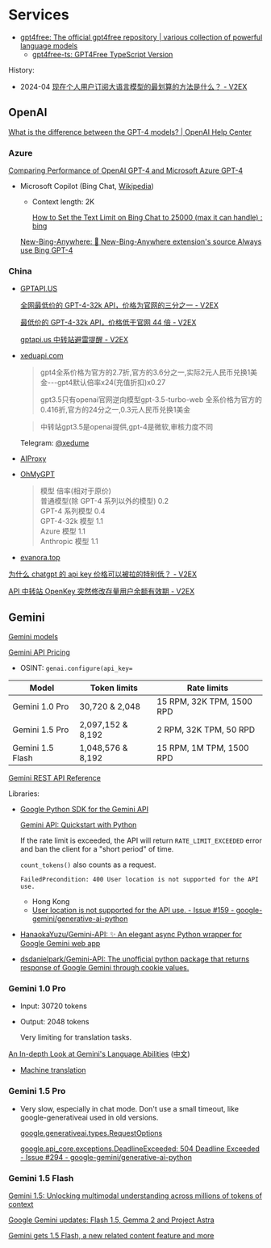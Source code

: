 # Services
- [gpt4free: The official gpt4free repository | various collection of powerful language models](https://github.com/xtekky/gpt4free)
  - [gpt4free-ts: GPT4Free TypeScript Version](https://github.com/xiangsx/gpt4free-ts)

History:
- 2024-04 [现在个人用户订阅大语言模型的最划算的方法是什么？ - V2EX](https://www.v2ex.com/t/1036778)

## OpenAI
[What is the difference between the GPT-4 models? | OpenAI Help Center](https://help.openai.com/en/articles/7127966-what-is-the-difference-between-the-gpt-4-models)

### Azure
[Comparing Performance of OpenAI GPT-4 and Microsoft Azure GPT-4](https://www.mcplusa.com/comparing-performance-of-openai-gpt-4-and-microsoft-azure-gpt-4/)

- Microsoft Copilot (Bing Chat, [Wikipedia](https://en.wikipedia.org/wiki/Microsoft_Copilot))
  - Context length: 2K

    [How to Set the Text Limit on Bing Chat to 25000 (max it can handle) : bing](https://www.reddit.com/r/bing/comments/12ph7le/how_to_set_the_text_limit_on_bing_chat_to_25000/)
  
  [New-Bing-Anywhere: 💬 New-Bing-Anywhere extension's source Always use Bing GPT-4](https://github.com/ha0z1/New-Bing-Anywhere)

### China
- [GPTAPI.US](https://www.gptapi.us/register?aff=FntG)

  [全网最低价的 GPT-4-32k API，价格为官网的三分之一 - V2EX](https://v2ex.com/t/987214)

  [最低价的 GPT-4-32k API，价格低于官网 44 倍 - V2EX](https://www.v2ex.com/t/995825)

  [gptapi.us 中转站避雷提醒 - V2EX](https://www.v2ex.com/t/1027837)

- [xeduapi.com](https://xeduapi.com/register?aff=muPd)

  > gpt4全系价格为官方的2.7折,官方的3.6分之一,实际2元人民币兑换1美金---gpt4默认倍率x24(充值折扣)x0.27
  > 
  > gpt3.5只有openai官网逆向模型gpt-3.5-turbo-web 全系价格为官方的0.416折,官方的24分之一,0.3元人民币兑换1美金

  > 中转站gpt3.5是openai提供,gpt-4是微软,审核力度不同

  Telegram: [@xedume](https://t.me/xedume)

- [AIProxy](https://aiproxy.io/)

- [OhMyGPT](https://x.dogenet.win/)

  > 模型 倍率(相对于原价)  
  > 普通模型(除 GPT-4 系列以外的模型) 0.2  
  > GPT-4 系列模型 0.4  
  > GPT-4-32k 模型 1.1  
  > Azure 模型 1.1  
  > Anthropic 模型 1.1

- [evanora.top](https://oneai.evanora.top/)

[为什么 chatgpt 的 api key 价格可以被拉的特别低？ - V2EX](https://www.v2ex.com/t/995306#reply4)

[API 中转站 OpenKey 突然修改存量用户余额有效期 - V2EX](https://global.v2ex.com/t/1032122)

## Gemini
[Gemini models](https://ai.google.dev/models/gemini)

[Gemini API Pricing](https://ai.google.dev/pricing)
- OSINT: `genai.configure(api_key=`

Model | Token limits | Rate limits
--- | --- | ---
Gemini 1.0 Pro | 30,720 & 2,048 | 15 RPM, 32K TPM, 1500 RPD
Gemini 1.5 Pro | 2,097,152 & 8,192 | 2 RPM, 32K TPM, 50 RPD
Gemini 1.5 Flash | 1,048,576 & 8,192 | 15 RPM, 1M TPM, 1500 RPD

[Gemini REST API Reference](https://docs.gemini.com/rest-api/)

Libraries:
- [Google Python SDK for the Gemini API](https://github.com/google/generative-ai-python)
  
  [Gemini API: Quickstart with Python](https://ai.google.dev/tutorials/python_quickstart)

  If the rate limit is exceeded, the API will return `RATE_LIMIT_EXCEEDED` error and ban the client for a "short period" of time.

  `count_tokens()` also counts as a request.

  `FailedPrecondition: 400 User location is not supported for the API use.`
  - Hong Kong
  - [User location is not supported for the API use. - Issue #159 - google-gemini/generative-ai-python](https://github.com/google-gemini/generative-ai-python/issues/159)

- [HanaokaYuzu/Gemini-API: ✨ An elegant async Python wrapper for Google Gemini web app](https://github.com/HanaokaYuzu/Gemini-API)

- [dsdanielpark/Gemini-API: The unofficial python package that returns response of Google Gemini through cookie values.](https://github.com/dsdanielpark/Gemini-API)

### Gemini 1.0 Pro
- Input: 30720 tokens
- Output: 2048 tokens

  Very limiting for translation tasks.

[An In-depth Look at Gemini's Language Abilities](https://arxiv.org/abs/2312.11444v2) ([中文](https://baoyu.io/translations/ai-paper/2312.11444-an-in-depth-look-at-geminis-language-abilities))
- [Machine translation](../Translation/README.md#llm)

### Gemini 1.5 Pro
- Very slow, especially in chat mode. Don't use a small timeout, like google-generativeai used in old versions.

  [google.generativeai.types.RequestOptions](https://github.com/google-gemini/generative-ai-python/blob/d0f3359a93a5192238bbf655ed57b6235913aef2/docs/api/google/generativeai/types/RequestOptions.md)

  [google.api\_core.exceptions.DeadlineExceeded: 504 Deadline Exceeded - Issue #294 - google-gemini/generative-ai-python](https://github.com/google-gemini/generative-ai-python/issues/294)

### Gemini 1.5 Flash
[Gemini 1.5: Unlocking multimodal understanding across millions of tokens of context](https://arxiv.org/abs/2403.05530)

[Google Gemini updates: Flash 1.5, Gemma 2 and Project Astra](https://blog.google/technology/ai/google-gemini-update-flash-ai-assistant-io-2024/?utm_source=gdm&utm_medium=referral&utm_campaign=io24)

[Gemini gets 1.5 Flash, a new related content feature and more](https://blog.google/products/gemini/google-gemini-new-features-july-2024/)